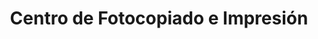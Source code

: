 ---
title: "Centro de Fotocopiado e Impresión"
url: /cartago/centro-de-fotocopiado-e-impresion/
shop: copyshop
---